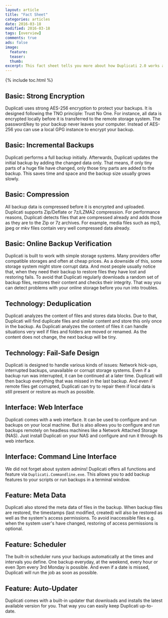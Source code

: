 ```yaml
---
layout: article
title: "Fact Sheet"
categories: articles
date: 2016-03-18
modified: 2016-03-18
tags: [overview]
comments: true
ads: false
image:
  feature:
  teaser:
  thumb:
excerpt: This fact sheet tells you more about how Duplicati 2.0 works and what its features are.
---
```


{% include toc.html %}

## Basic: Strong Encryption
Duplicati uses strong AES-256 encryption to protect your backups. It is designed following the TNO principle: Trust No One. For instance, all data is encrypted locally before it is transferred to the remote storage system. The password/key to your backup never leaves your computer. Instead of AES-256 you can use a local GPG instance to encrypt your backup.


## Basic: Incremental Backups
Duplicati performs a full backup initially. Afterwards, Duplicati updates the initial backup by adding the changed data only. That means, if only tiny parts of a huge file have changed, only those tiny parts are added to the backup. This saves time and space and the backup size usually grows slowly. 


## Basic: Compression
All backup data is compressed before it is encrypted and uploaded. Duplicati supports Zip/Deflate or 7z/LZMA2 compression. For performance reasons, Duplicati detects files that are compressed already and adds those as they are to the Zip or 7z archives. For example, media files such as mp3, jpeg or mkv files contain very well compressed data already. 


## Basic: Online Backup Verification
Duplicati is built to work with simple storage systems. Many providers offer compatible storages and often at cheap prices. As a downside of this, some storage system might store corrupt data. And most people usually notice that, when they need their backup to restore files they have lost and restoring fails. To avoid that Duplicati regularly downloads a random set of backup files, restores their content and checks their integrity. That way you can detect problems with your online storage before you run into troubles.


## Technology: Deduplication
Duplicati analyzes the content of files and stores data blocks. Due to that, Duplicati will find duplicate files and similar content and store this only once in the backup. As Duplicati analyzes the content of files it can handle situations very well if files and folders are moved or renamed. As the content does not change, the next backup will be tiny.


## Technology: Fail-Safe Design
Duplicati is designed to handle various kinds of issues: Network hick-ups, interrupted backups, unavailable or corrupt storage systems. Even if a backup run was interrupted, it can be continued at a later time. Duplicati will then backup everything that was missed in the last backup. And even if remote files get corrupted, Duplicati can try to repair them if local data is still present or restore as much as possible.


## Interface: Web Interface
Duplicati comes with a web interface. It can be used to configure and run backups on your local machine. But is also allows you to configure and run backups remotely on headless machines like a Network Attached Storage (NAS). Just install Duplicati on your NAS and configure and run it through its web interface.


## Interface: Command Line Interface
We did not forget about system admins! Duplicati offers all functions and feature via `Duplicati.Commandline.exe`. This allows you to add backup features to your scripts or run backups in a terminal window.


## Feature: Meta Data
Duplicati also stored the meta data of files in the backup. When backup files are restored, the timestamps (last modified, created) will also be restored as well as the system's access permissions. To avoid inaccessible files e.g. when the system user's have changed, restoring of access permissions is optional.


## Feature: Scheduler
The built-in scheduler runs your backups automatically at the times and intervals you define. One backup everyday, at the weekend, every hour or even 3pm every 3rd Monday is possible. And even if a date is missed, Duplicati will run the job as soon as possible.


## Feature: Auto-Updater
Duplicati comes with a built-in updater that downloads and installs the latest available version for you. That way you can easily keep Duplicati up-to-date.
